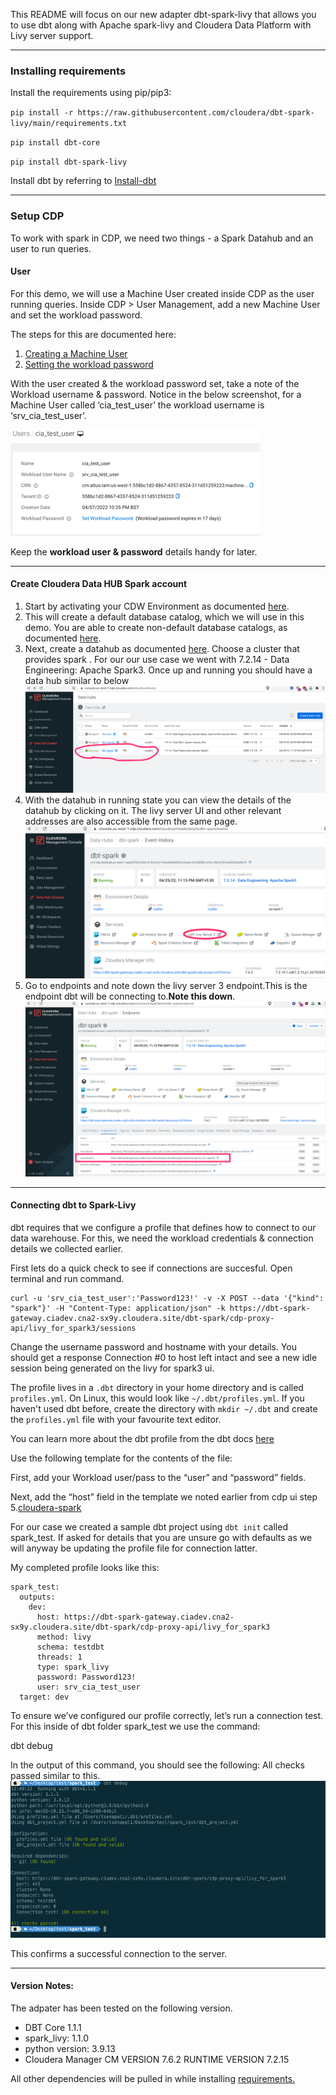 This README will focus on our new adapter dbt-spark-livy that allows you to use dbt along with Apache spark-livy and Cloudera Data Platform with Livy server support.

------

### **Installing requirements**

Install the requirements using pip/pip3:

``pip install -r https://raw.githubusercontent.com/cloudera/dbt-spark-livy/main/requirements.txt``

``pip install dbt-core``

``pip install dbt-spark-livy``

Install dbt by referring to [Install-dbt](https://docs.getdbt.com/docs/installation)

------

### **Setup CDP**

To work with spark in CDP, we need two things - a Spark Datahub and an user to run queries.

 
#### **User**

For this demo, we will use a Machine User created inside CDP as the user running queries. Inside CDP > User Management, add a new Machine User and set the workload password. 


The steps for this are documented here:

1. [Creating a Machine User](https://docs.cloudera.com/management-console/cloud/user-management/topics/mc-create-machine-user.html)
2. [Setting the workload password](https://docs.cloudera.com/management-console/cloud/user-management/topics/mc-setting-the-ipa-password.html)

With the user created & the workload password set, take a note of the Workload username & password. Notice in the below screenshot, for a Machine User called ‘cia_test_user’ the workload username is ‘srv_cia_test_user’. 

![userimage](https://github.com/TapasSenapati/dbt-spark-livy/blob/main/docs/alex_wood_0-1651165263767.png?raw=true)

Keep the **workload user & password** details handy for later.

--------

#### **Create Cloudera Data HUB Spark account**

1. Start by activating your CDW Environment as documented [here](https://docs.cloudera.com/data-warehouse/cloud/aws-environments/topics/dw-activating-environments-4-data-catalogs.html).
2. This will create a default database catalog, which we will use in this demo. You are able to create non-default database catalogs, as documented [here](https://docs.cloudera.com/data-warehouse/cloud/managing-warehouses/topics/dw-adding-new-database-catalog.html).
3. Next, create a datahub as documented [here](https://www.cloudera.com/tutorials/cdp-how-to-create-a-data-hub.html). Choose a cluster that provides spark . For our our use case we went with 7.2.14 - Data Engineering: Apache Spark3. Once up and running you should have a data hub similar to below
![datahubimage](https://github.com/TapasSenapati/dbt-spark-livy/blob/main/docs/datahub.png?raw=true)
4. With the datahub in running state you can view the details of the datahub by clicking on it. The livy server UI and other relevant addresses are also accessible from the same page.
![spark3](https://github.com/TapasSenapati/dbt-spark-livy/blob/main/docs/datahub_spark3.png?raw=true)
5. Go to endpoints and note down the livy server 3 endpoint.This is the endpoint dbt will be connecting to.**Note this down**.
![endpoint](https://github.com/TapasSenapati/dbt-spark-livy/blob/main/docs/endpoint.png?raw=true) 

-------
#### **Connecting dbt to Spark-Livy**

dbt requires that we configure a profile that defines how to connect to our data warehouse. For this, we need the workload credentials & connection details we collected earlier.

First lets do a quick check to see if connections are succesful. Open terminal and run command.

```
curl -u 'srv_cia_test_user':'Password123!' -v -X POST --data '{"kind": "spark"}' -H "Content-Type: application/json" -k https://dbt-spark-gateway.ciadev.cna2-sx9y.cloudera.site/dbt-spark/cdp-proxy-api/livy_for_spark3/sessions
```
Change the username password and hostname with your details. You should get a response Connection #0 to host left intact and see a new idle session being generated on the livy for spark3 ui.
 
The profile lives in a `.dbt` directory in your home directory and is called `profiles.yml`. On Linux, this would look like `~/.dbt/profiles.yml`. If you haven't used dbt before, create the directory with `mkdir ~/.dbt` and create the `profiles.yml` file with your favourite text editor.

You can learn more about the dbt profile from the dbt docs [here](https://docs.getdbt.com/dbt-cli/configure-your-profile)

Use the following template for the contents of the file:

First, add your Workload user/pass to the “user” and “password” fields.
 
Next, add the “host” field in the template we noted earlier from cdp ui step 5.[cloudera-spark](#create-cloudera-data-hub-spark-account)

For our case we created a sample dbt project using `dbt init` called spark_test. If asked for details that you are unsure go with defaults as we will anyway be updating the profile file for connection latter.

My completed profile looks like this:
```
spark_test:
  outputs:
    dev:
      host: https://dbt-spark-gateway.ciadev.cna2-sx9y.cloudera.site/dbt-spark/cdp-proxy-api/livy_for_spark3
      method: livy
      schema: testdbt
      threads: 1
      type: spark_livy
      password: Password123!
      user: srv_cia_test_user
  target: dev
```

To ensure we’ve configured our profile correctly, let’s run a connection test. For this inside of dbt folder spark_test we use the command:

dbt debug

In the output of this command, you should see the following:
All checks passed similar to this. 
![dbt_debug](https://github.com/TapasSenapati/dbt-spark-livy/blob/main/docs/dbt_debug.png?raw=true) 

This confirms a successful connection to the server.

----------

#### **Version Notes:**

The adpater has been tested on the following version.

- DBT Core 1.1.1
- spark_livy: 1.1.0 
- python version: 3.9.13
- Cloudera Manager CM VERSION 7.6.2 RUNTIME VERSION 7.2.15

All other dependencies will be pulled in while installing [requirements.](#installing-requirements)
  


